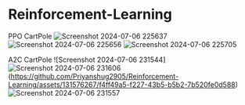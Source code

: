 # Reinforcement-Learning
PPO CartPole
![Screenshot 2024-07-06 225637](https://github.com/Priyanshug2905/Reinforcement-Learning/assets/131576267/c3314794-aea5-4ef3-8b8a-07ccf0011cf5)
![Screenshot 2024-07-06 225656](https://github.com/Priyanshug2905/Reinforcement-Learning/assets/131576267/ad3653d5-26cf-4e48-b3f4-6b2477c1dd87)
![Screenshot 2024-07-06 225705](https://github.com/Priyanshug2905/Reinforcement-Learning/assets/131576267/e42c8100-d589-45d4-b53c-d7bc95b1d965)

A2C CartPole
![Screenshot 2024-07-06 231544]![Screenshot 2024-07-06 231606](https://github.com/Priyanshug2905/Reinforcement-Learning/assets/131576267/7695452b-17e5-48ee-9010-92c80d70c0a3)
(https://github.com/Priyanshug2905/Reinforcement-Learning/assets/131576267/f4ff49a5-f227-43b5-b5b2-7b520fe0d588)
![Screenshot 2024-07-06 231557](https://github.com/Priyanshug2905/Reinforcement-Learning/assets/131576267/244021bb-2290-4f03-9d38-14ad150bb594)
